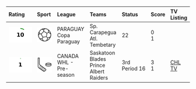 | Rating                                                                                                                                 | Sport                                                                                                            | League                     | Teams                                     | Status        | Score   | TV Listing                                        |
|:---------------------------------------------------------------------------------------------------------------------------------------|:-----------------------------------------------------------------------------------------------------------------|:---------------------------|:------------------------------------------|:--------------|:--------|:--------------------------------------------------|
| <img src="https://raw.githubusercontent.com/BlakeDuncan25/Donut-SVG-Ratings/bac4e4a278175106499642192132b1786a9aec38/10.svg" alt="10"> | <img src="https://raw.githubusercontent.com/BlakeDuncan25/Donut-SVG-Ratings/master/soccer.png" alt="Soccer">     | PARAGUAY<br>Copa Paraguay  | Sp. Carapegua<br>Atl. Tembetary           | 22            | 0<br>1  | <a href="#N/A"></a>                               |
| <img src="https://raw.githubusercontent.com/BlakeDuncan25/Donut-SVG-Ratings/bac4e4a278175106499642192132b1786a9aec38/1.svg" alt="1">   | <img src="https://raw.githubusercontent.com/BlakeDuncan25/Donut-SVG-Ratings/master/hockey.png" alt="Ice Hockey"> | CANADA<br>WHL - Pre-season | Saskatoon Blades<br>Prince Albert Raiders | 3rd Period 16 | 3<br>1  | <a href="https://watch.chl.ca/whl_chl">CHL TV</a> |